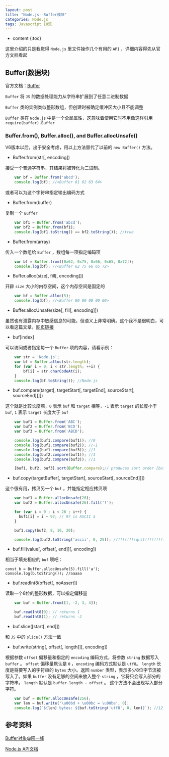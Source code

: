```yaml
---
layout: post
title: "Node.js--Buffer模块"
categories: Node.js
tags: Javascript IO流
---
```


* content
{:toc}

这里介绍的只是我觉得 `Node.js` 里文件操作几个有用的 `API` ，详细内容得先从官方文档看起



## Buffer(数据块)

官方文档：[Buffer](https://nodejs.org/dist/latest-v6.x/docs/api/buffer.html)

`Buffer` 将 `JS` 的数据处理能力从字符串扩展到了任意二进制数据

`Buffer` 类的实例类似整形数组，但创建时被确定缓冲区大小且不能调整

`Buffer` 类在 `Node.js` 中是一个全局属性，这意味着使用它时不用像这样引用 `require(buffer).Buffer`

### Buffer.from(), Buffer.alloc(), and Buffer.allocUnsafe()

V6版本以后，出于安全考虑，用以上方法替代了以前的 `new Buffer()` 方法。

* Buffer.from(str[, encoding]) 

接受一个普通字符串，其结果将被转化为二进制。

```js
    var bf = Buffer.from('abcd');
    console.log(bf); //<Buffer 61 62 63 64>
```

或者可以为这个字符串指定输出编码方式

* Buffer.from(buffer) 

复制一个 `Buffer` 

```js
    var bf1 = Buffer.from('abcd');
    var bf2 = Buffer.from(bf1);
    console.log(bf1.toString() == bf2.toString()); //true
```

* Buffer.from(array)

传入一个数组给 `Buffer` ，数组每一项指定编码项

```js
    var bf = Buffer.from([0x62, 0x75, 0x66, 0x65, 0x72]);
    console.log(bf); //<Buffer 62 75 66 65 72>
```

* Buffer.alloc(size[, fill[, encoding]])

开辟 `size` 大小的内存空间，这个内存空间是固定的

```js
    var bf = Buffer.alloc(5);
    console.log(bf); //<Buffer 00 00 00 00 00>
```

* Buffer.allocUnsafe(size[, fill[, encoding]])

虽然也有泄露内存中敏感信息的可能，但语义上非常明确。这个我不是很明白，可以看这篇文章，[网页链接](http://www.thinksaas.cn/topics/0/501/501094.html)

* buf[index]

可以访问或者指定每一个 `Buffer` 项的内容，请看示例：

```js
    var str = 'Node.js';
    var bf = Buffer.alloc(str.length);
    for (var i = 0; i < str.length; ++i) {
        bf[i] = str.charCodeAt(i);
    }
    console.log(bf.toString()); //Node.js
```

* buf.compare(target[, targetStart[, targetEnd[, sourceStart[, sourceEnd]]]])

这个就是比较长度嘛，`0` 表示 `buf` 和 `target` 相等，`-1` 表示 `target` 的长度小于 `buf`, `1` 表示 `target` 长度大于 `buf`

```js
    var buf1 = Buffer.from('ABC');
    var buf2 = Buffer.from('BCD');
    var buf3 = Buffer.from('ABCD');

    console.log(buf1.compare(buf1)); //0
    console.log(buf1.compare(buf2)); //-1
    console.log(buf1.compare(buf3)); //1
    console.log(buf2.compare(buf1)); //1
    console.log(buf2.compare(buf3)); //1

    [buf1, buf2, buf3].sort(Buffer.compare);// produces sort order [buf1, buf3, buf2]
```

* buf.copy(targetBuffer[, targetStart[, sourceStart[, sourceEnd]]])

这个很有用，拷贝另一个 `buf` ，并能指定相应拷贝项

```js
    var buf1 = Buffer.allocUnsafe(26);
    var buf2 = Buffer.allocUnsafe(26).fill('!');

    for (var i = 0 ; i < 26 ; i++) {
      buf1[i] = i + 97; // 97 is ASCII a
    }

    buf1.copy(buf2, 8, 16, 20);

    console.log(buf2.toString('ascii', 0, 25)); //!!!!!!!!qrst!!!!!!!!!!!!!
```

* buf.fill(value[, offset[, end]][, encoding])

相当于填充相应的 `buf` 项吧：

```
const b = Buffer.allocUnsafe(5).fill('a');
console.log(b.toString()); //aaaaa
```

* buf.readInt8(offset[, noAssert])

读取一个8位的整形数据，可以指定偏移量

```js
    var buf = Buffer.from([1, -2, 3, 4]);

    buf.readInt8(0); // returns 1
    buf.readInt8(1); // returns -2
```

* buf.slice([start[, end]])

和 `JS` 中的 `slice()` 方法一致

* buf.write(string[, offset[, length]][, encoding])

根据参数 `offset` 偏移量和指定的 `encoding` 编码方式，将参数 `string` 数据写入 `buffer` 。 `offset` 偏移量默认是 `0` ，`encoding` 编码方式默认是 `utf8`。 `length` 长度是将要写入的字符串的 `bytes` 大小。返回 `number` 类型，表示多少8位字节流被写入了。如果 `buffer` 没有足够的空间来放入整个 `string` ，它将只会写入部分的字符串。 `length` 默认是 `buffer.length - offset` 。 这个方法不会出现写入部分字符。

```js
    var buf = Buffer.allocUnsafe(256);
    var len = buf.write('\u00bd + \u00bc = \u00be', 0);
    console.log(`${len} bytes: ${buf.toString('utf8', 0, len)}`); //12 bytes: ½ + ¼ = ¾
```

## 参考资料

[Buffer对象@阮一峰](http://javascript.ruanyifeng.com/nodejs/buffer.html)

[Node.js API文档](https://nodejs.org/dist/latest-v6.x/docs/api/buffer.html)